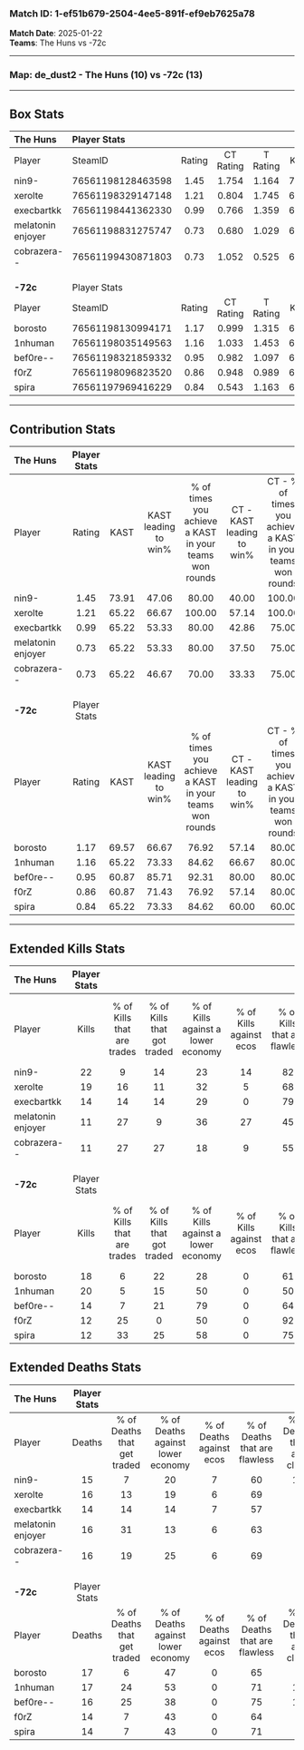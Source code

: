 ### Match ID: 1-ef51b679-2504-4ee5-891f-ef9eb7625a78  
**Match Date**: 2025-01-22  
**Teams**: The Huns vs -72c  

---  

### **Map**: de_dust2 - The Huns (10) vs -72c (13)  
---  

## Box Stats  

| **The Huns**      | Player Stats      |        |           |          |       |       |       |         |        |      |     |
| :- | :- | :-: | :-: | :-: | :-: | :-: | :-: | :-: | :-: | :-: | :-: |
| Player            | SteamID           | Rating | CT Rating | T Rating | KAST  |  ADR  | Kills | Assists | Deaths | K/D  | HS% |
| nin9-             | 76561198128463598 |  1.45  |   1.754   |  1.164   | 73.91 | 106.8 |  22   |    6    |   15   | 1.47 | 45  |
| xerolte           | 76561198329147148 |  1.21  |   0.804   |  1.745   | 65.22 | 94.1  |  19   |    6    |   16   | 1.19 | 63  |
| execbartkk        | 76561198441362330 |  0.99  |   0.766   |  1.359   | 65.22 | 70.0  |  14   |    7    |   14   | 1.00 | 64  |
| melatonin enjoyer | 76561198831275747 |  0.73  |   0.680   |  1.029   | 65.22 | 45.8  |  11   |    1    |   16   | 0.69 | 54  |
| cobrazera--       | 76561199430871803 |  0.73  |   1.052   |  0.525   | 65.22 | 42.9  |  11   |    3    |   16   | 0.69 | 54  |
|                   |                   |        |           |          |       |       |       |         |        |      |     |
|                   |                   |        |           |          |       |       |       |         |        |      |     |
|                   |                   |        |           |          |       |       |       |         |        |      |     |
| **-72c**          | Player Stats      |        |           |          |       |       |       |         |        |      |     |
| Player            | SteamID           | Rating | CT Rating | T Rating | KAST  |  ADR  | Kills | Assists | Deaths | K/D  | HS% |
| borosto           | 76561198130994171 |  1.17  |   0.999   |  1.315   | 69.57 | 92.0  |  18   |    6    |   17   | 1.06 | 77  |
| 1nhuman           | 76561198035149563 |  1.16  |   1.033   |  1.453   | 65.22 | 78.1  |  20   |    3    |   17   | 1.18 | 55  |
| bef0re--          | 76561198321859332 |  0.95  |   0.982   |  1.097   | 60.87 | 80.5  |  14   |    7    |   16   | 0.88 | 28  |
| f0rZ              | 76561198096823520 |  0.86  |   0.948   |  0.989   | 60.87 | 64.7  |  12   |    4    |   14   | 0.86 | 33  |
| spira             | 76561197969416229 |  0.84  |   0.543   |  1.163   | 65.22 | 51.7  |  12   |    3    |   14   | 0.86 | 41  |
---  

## Contribution Stats  

| **The Huns**      | Player Stats |       |                      |                                                        |                           |                                                             |                          |                                                            |
| :- | :-: | :-: | :-: | :-: | :-: | :-: | :-: | :-: |
| Player            |    Rating    | KAST  | KAST leading to win% | % of times you achieve a KAST in your teams won rounds | CT - KAST leading to win% | CT - % of times you achieve a KAST in your teams won rounds | T - KAST leading to win% | T - % of times you achieve a KAST in your teams won rounds |
| nin9-             |     1.45     | 73.91 |        47.06         |                         80.00                          |           40.00           |                           100.00                            |          57.14           |                           66.67                            |
| xerolte           |     1.21     | 65.22 |        66.67         |                         100.00                         |           57.14           |                           100.00                            |          75.00           |                           100.00                           |
| execbartkk        |     0.99     | 65.22 |        53.33         |                         80.00                          |           42.86           |                            75.00                            |          62.50           |                           83.33                            |
| melatonin enjoyer |     0.73     | 65.22 |        53.33         |                         80.00                          |           37.50           |                            75.00                            |          71.43           |                           83.33                            |
| cobrazera--       |     0.73     | 65.22 |        46.67         |                         70.00                          |           33.33           |                            75.00                            |          66.67           |                           66.67                            |
|                   |              |       |                      |                                                        |                           |                                                             |                          |                                                            |
|                   |              |       |                      |                                                        |                           |                                                             |                          |                                                            |
|                   |              |       |                      |                                                        |                           |                                                             |                          |                                                            |
| **-72c**          | Player Stats |       |                      |                                                        |                           |                                                             |                          |                                                            |
| Player            |    Rating    | KAST  | KAST leading to win% | % of times you achieve a KAST in your teams won rounds | CT - KAST leading to win% | CT - % of times you achieve a KAST in your teams won rounds | T - KAST leading to win% | T - % of times you achieve a KAST in your teams won rounds |
| borosto           |     1.17     | 69.57 |        66.67         |                         76.92                          |           57.14           |                            80.00                            |          75.00           |                           75.00                            |
| 1nhuman           |     1.16     | 65.22 |        73.33         |                         84.62                          |           66.67           |                            80.00                            |          77.78           |                           87.50                            |
| bef0re--          |     0.95     | 60.87 |        85.71         |                         92.31                          |           80.00           |                            80.00                            |          88.89           |                           100.00                           |
| f0rZ              |     0.86     | 60.87 |        71.43         |                         76.92                          |           57.14           |                            80.00                            |          85.71           |                           75.00                            |
| spira             |     0.84     | 65.22 |        73.33         |                         84.62                          |           60.00           |                            60.00                            |          80.00           |                           100.00                           |
---  

## Extended Kills Stats  

| **The Huns**      | Player Stats |                            |                            |                                    |                         |                              |                                 |                                       |                    |           |
| :- | :-: | :-: | :-: | :-: | :-: | :-: | :-: | :-: | :-: | :-: |
| Player            |    Kills     | % of Kills that are trades | % of Kills that got traded | % of Kills against a lower economy | % of Kills against ecos | % of Kills that are flawless | % of Kills that are close duels | % of Kills that are assisted by flash | Pistol Round Kills | AWP Kills |
| nin9-             |      22      |             9              |             14             |                 23                 |           14            |              82              |                5                |                   0                   |         5          |     6     |
| xerolte           |      19      |             16             |             11             |                 32                 |            5            |              68              |               11                |                   0                   |         1          |     0     |
| execbartkk        |      14      |             14             |             14             |                 29                 |            0            |              79              |                7                |                   0                   |         0          |     0     |
| melatonin enjoyer |      11      |             27             |             9              |                 36                 |           27            |              45              |                9                |                   0                   |         1          |     0     |
| cobrazera--       |      11      |             27             |             27             |                 18                 |            9            |              55              |                9                |                   0                   |         1          |     3     |
|                   |              |                            |                            |                                    |                         |                              |                                 |                                       |                    |           |
|                   |              |                            |                            |                                    |                         |                              |                                 |                                       |                    |           |
|                   |              |                            |                            |                                    |                         |                              |                                 |                                       |                    |           |
| **-72c**          | Player Stats |                            |                            |                                    |                         |                              |                                 |                                       |                    |           |
| Player            |    Kills     | % of Kills that are trades | % of Kills that got traded | % of Kills against a lower economy | % of Kills against ecos | % of Kills that are flawless | % of Kills that are close duels | % of Kills that are assisted by flash | Pistol Round Kills | AWP Kills |
| borosto           |      18      |             6              |             22             |                 28                 |            0            |              61              |                6                |                   6                   |         4          |     1     |
| 1nhuman           |      20      |             5              |             15             |                 50                 |            0            |              50              |                5                |                  15                   |         2          |     0     |
| bef0re--          |      14      |             7              |             21             |                 79                 |            0            |              64              |                7                |                   0                   |         0          |     0     |
| f0rZ              |      12      |             25             |             0              |                 50                 |            0            |              92              |                0                |                   0                   |         0          |     8     |
| spira             |      12      |             33             |             25             |                 58                 |            0            |              75              |                8                |                   0                   |         3          |     0     |
## Extended Deaths Stats  

| **The Huns**      | Player Stats |                             |                                   |                          |                               |                            |                           |               |
| :- | :-: | :-: | :-: | :-: | :-: | :-: | :-: | :-: |
| Player            |    Deaths    | % of Deaths that get traded | % of Deaths against lower economy | % of Deaths against ecos | % of Deaths that are flawless | % of Deaths that are close | % of Deaths while blinded | Deaths to AWP |
| nin9-             |      15      |              7              |                20                 |            7             |              60               |             13             |             7             |       1       |
| xerolte           |      16      |             13              |                19                 |            6             |              69               |             6              |             6             |       1       |
| execbartkk        |      14      |             14              |                14                 |            7             |              57               |             7              |            14             |       2       |
| melatonin enjoyer |      16      |             31              |                13                 |            6             |              63               |             0              |             0             |       1       |
| cobrazera--       |      16      |             19              |                25                 |            6             |              69               |             0              |             0             |       3       |
|                   |              |                             |                                   |                          |                               |                            |                           |               |
|                   |              |                             |                                   |                          |                               |                            |                           |               |
|                   |              |                             |                                   |                          |                               |                            |                           |               |
| **-72c**          | Player Stats |                             |                                   |                          |                               |                            |                           |               |
| Player            |    Deaths    | % of Deaths that get traded | % of Deaths against lower economy | % of Deaths against ecos | % of Deaths that are flawless | % of Deaths that are close | % of Deaths while blinded | Deaths to AWP |
| borosto           |      17      |              6              |                47                 |            0             |              65               |             6              |             0             |       5       |
| 1nhuman           |      17      |             24              |                53                 |            0             |              71               |             12             |             0             |       2       |
| bef0re--          |      16      |             25              |                38                 |            0             |              75               |             13             |             0             |       2       |
| f0rZ              |      14      |              7              |                43                 |            0             |              64               |             0              |             0             |       1       |
| spira             |      14      |              7              |                43                 |            0             |              71               |             7              |             0             |       0       |
